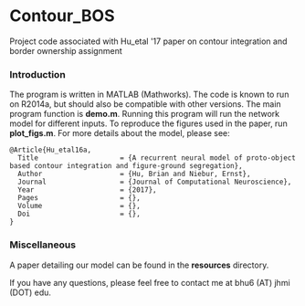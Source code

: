 # Contour_BOS
Project code associated with Hu_etal '17 paper on contour integration and border ownership assignment

### Introduction

The program is written in MATLAB (Mathworks). The code is known to run on R2014a, but should also be compatible with other versions. The main program function is **demo.m**. Running this program will run the network model for different inputs. To reproduce the figures used in the paper, run **plot_figs.m**. For more details about the model, please see:

    @Article{Hu_etal16a,
      Title                    = {A recurrent neural model of proto-object based contour integration and figure-ground segregation},
      Author                   = {Hu, Brian and Niebur, Ernst},
      Journal                  = {Journal of Computational Neuroscience},
      Year                     = {2017},
      Pages                    = {},
      Volume                   = {},
      Doi                      = {},
    }

### Miscellaneous

A paper detailing our model can be found in the **resources** directory.

If you have any questions, please feel free to contact me at bhu6 (AT) jhmi (DOT) edu.

